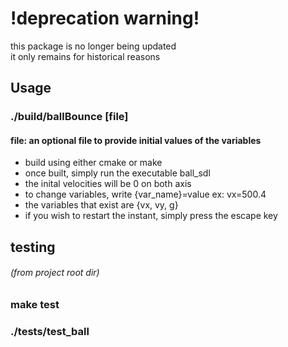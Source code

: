 # !deprecation warning!
this package is no longer being updated  
it only remains for historical reasons
## Usage
### ./build/ballBounce [file]
#### file: an optional file to provide initial values of the variables
- build using either cmake or make
- once built, simply run the executable ball_sdl
- the inital velocities will be 0 on both axis
- to change variables, write {var_name}=value ex: vx=500.4
- the variables that exist are {vx, vy, g}
- if you wish to restart the instant, simply press the escape key
## testing
###### (from project root dir)
### make test
### ./tests/test_ball